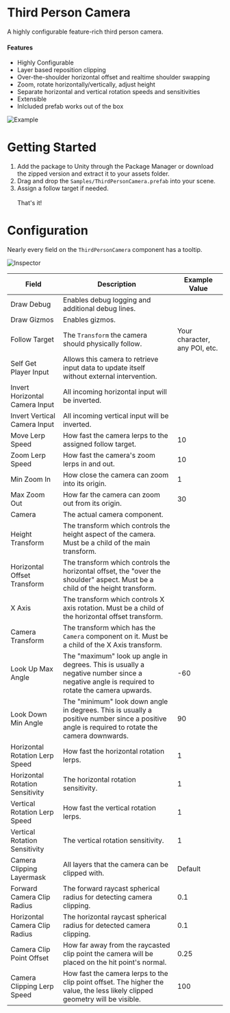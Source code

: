 # Third Person Camera
A highly configurable feature-rich third person camera.

#### Features
- Highly Configurable
- Layer based reposition clipping
- Over-the-shoulder horizontal offset and realtime shoulder swapping
- Zoom, rotate horizontally/vertically, adjust height
- Separate horizontal and vertical rotation speeds and sensitivities
- Extensible
- Inlcluded prefab works out of the box

![Example](https://i.imgur.com/KFlpDJ8.gif)

# Getting Started
1. Add the package to Unity through the Package Manager or download the zipped version and extract it to your assets folder.
2. Drag and drop the `Samples/ThirdPersonCamera.prefab` into your scene. 
3. Assign a follow target if needed.
<br><br>
That's it!

# Configuration
Nearly every field on the `ThirdPersonCamera` component has a tooltip.

![Inspector](https://i.imgur.com/Rkm9KKe.png)

| Field                           | Description                                                                                                                                    | Example Value                 |
|---------------------------------|------------------------------------------------------------------------------------------------------------------------------------------------|-------------------------------|
| Draw Debug                      | Enables debug logging and additional debug lines.                                                                                              |                               |
| Draw Gizmos                     | Enables gizmos.                                                                                                                                |                               |
| Follow Target                   | The `Transform` the camera should physically follow.                                                                                           | Your character, any POI, etc. |
| Self Get Player Input           | Allows this camera to retrieve input data to update itself without external intervention.                                                      |                               |
| Invert Horizontal Camera Input  | All incoming horizontal input will be inverted.                                                                                                |                               |
| Invert Vertical Camera Input    | All incoming vertical input will be inverted.                                                                                                  |                               |
| Move Lerp Speed                 | How fast the camera lerps to the assigned follow target.                                                                                       | 10                            |
| Zoom Lerp Speed                 | How fast the camera's zoom lerps in and out.                                                                                                   | 10                            |
| Min Zoom In                     | How close the camera can zoom into its origin.                                                                                                 | 1                             |
| Max Zoom Out                    | How far the camera can zoom out from its origin.                                                                                               | 30                            |
| Camera                          | The actual camera component.                                                                                                                   |                               |
| Height Transform                | The transform which controls the height aspect of the camera. Must be a child of the main transform.                                           |                               |
| Horizontal Offset Transform     | The transform which controls the horizontal offset, the "over the shoulder" aspect. Must be a child of the height transform.                   |                               |
| X Axis                          | The transform which controls X axis rotation. Must be a child of the horizontal offset transform.                                              |                               |
| Camera Transform                | The transform which has the `Camera` component on it. Must be a child of the X Axis transform.                                                 |                               |
| Look Up Max Angle               | The "maximum" look up angle in degrees. This is usually a negative number since a negative angle is required to rotate the camera upwards.     | -60                           |
| Look Down Min Angle             | The "minimum" look down angle in degrees. This is usually a positive number since a positive angle is required to rotate the camera downwards. | 90                            |
| Horizontal Rotation Lerp Speed  | How fast the horizontal rotation lerps.                                                                                                        | 1                             |
| Horizontal Rotation Sensitivity | The horizontal rotation sensitivity.                                                                                                           | 1                             |
| Vertical Rotation Lerp Speed    | How fast the vertical rotation lerps.                                                                                                          | 1                             |
| Vertical Rotation Sensitivity   | The vertical rotation sensitivity.                                                                                                             | 1                             |
| Camera Clipping Layermask       | All layers that the camera can be clipped with.                                                                                                | Default                       |
| Forward Camera Clip Radius      | The forward raycast spherical radius for detecting camera clipping.                                                                            | 0.1                           |
| Horizontal Camera Clip Radius   | The horizontal raycast spherical radius for detected camera clipping.                                                                          | 0.1                           |
| Camera Clip Point Offset        | How far away from the raycasted clip point the camera will be placed on the hit point's normal.                                                | 0.25                          |
| Camera Clipping Lerp Speed      | How fast the camera lerps to the clip point offset. The higher the value, the less likely clipped geometry will be visible.                    | 100                           |